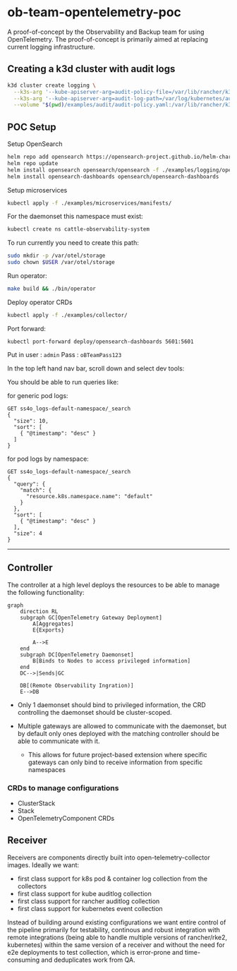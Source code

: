 # ob-team-opentelemetry-poc
A proof-of-concept by the Observability and Backup team for using OpenTelemetry. The proof-of-concept is primarily aimed at replacing current logging infrastructure.

## Creating a k3d cluster with audit logs

```sh
k3d cluster create logging \
  --k3s-arg '--kube-apiserver-arg=audit-policy-file=/var/lib/rancher/k3s/server/manifests/audit.yaml@server:*' \
  --k3s-arg '--kube-apiserver-arg=audit-log-path=/var/log/kubernetes/audit/audit.log@server:*' \
  --volume "$(pwd)/examples/audit/audit-policy.yaml:/var/lib/rancher/k3s/server/manifests/audit.yaml" 
```

## POC Setup


Setup OpenSearch
```sh
helm repo add opensearch https://opensearch-project.github.io/helm-charts/
helm repo update
helm install opensearch opensearch/opensearch -f ./examples/logging/opensearch.yaml
helm install opensearch-dashboards opensearch/opensearch-dashboards
```

Setup microservices
```sh
kubectl apply -f ./examples/microservices/manifests/
```

For the daemonset this namespace must exist:
```sh
kubectl create ns cattle-observability-system
```

To run currently you need to create this path:

```sh
sudo mkdir -p /var/otel/storage
sudo chown $USER /var/otel/storage
```

Run operator:
```sh
make build && ./bin/operator
```

Deploy operator CRDs
```sh
kubectl apply -f ./examples/collector/
```

Port forward:
```
kubectl port-forward deploy/opensearch-dashboards 5601:5601
```

Put in user : `admin` Pass : `oBTeamPass123`

In the top left hand nav bar, scroll down and select dev tools:

You should be able to run queries like:

for generic pod logs:
```
GET ss4o_logs-default-namespace/_search
{
  "size": 10,
  "sort": [
    { "@timestamp": "desc" }
  ]
}
```

for pod logs by namespace:
```
GET ss4o_logs-default-namespace/_search
{
  "query": {
    "match": {
      "resource.k8s.namespace.name": "default"
    }
  },
  "sort": [
    { "@timestamp": "desc" }
  ],
  "size": 4
}
```

----

## Controller

The controller at a high level deploys the resources to be able to manage the following functionality:

```mermaid
graph
    direction RL
    subgraph GC[OpenTelemetry Gateway Deployment]
        A[Aggregates]
        E{Exports}

        A-->E
    end
    subgraph DC[OpenTelemetry Daemonset]
        B[Binds to Nodes to access privileged information]
    end
    DC-->|Sends|GC

    DB[(Remote Observability Ingration)]
    E-->DB
```

- Only 1 daemonset should bind to privileged information, the CRD controlling the daemonset should be cluster-scoped.

- Multiple gateways are allowed to communicate with the daemonset, but by default only ones deployed with the matching controller should be able to communicate with it.
    - This allows for future project-based extension where specific gateways can only bind to receive information from specific namespaces

### CRDs to manage configurations

- ClusterStack
- Stack
- OpenTelemetryComponent CRDs

## Receiver

Receivers are components directly built into open-telemetry-collector images. Ideally we want: 

- first class support for k8s pod & container log collection from the collectors
- first class support for kube auditlog collection
- first class support for rancher auditlog collection
- first class support for kubernetes event collection

Instead of building around existing configurations we want entire control of the pipeline primarily for testability, continous and robust integration with remote integrations (being able to handle multiple versions of rancher/rke2, kubernetes) within the same version of a receiver and without the need for e2e deployments to test collection, which is error-prone and time-consuming and deduplicates work from QA.